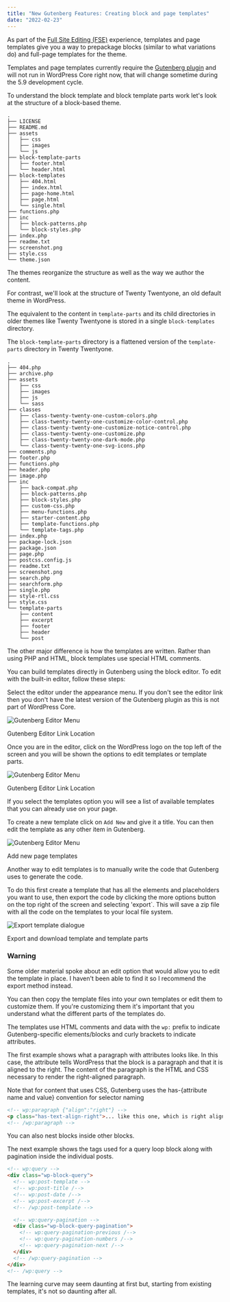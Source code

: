 ```yaml
---
title: "New Gutenberg Features: Creating block and page templates"
date: "2022-02-23"
---
```


As part of the [Full Site Editing (FSE)](https://developer.wordpress.org/block-editor/getting-started/full-site-editing/) experience, templates and page templates give you a way to prepackage blocks (similar to what variations do) and full-page templates for the theme.

Templates and page templates currently require the [Gutenberg plugin](https://wordpress.org/plugins/gutenberg/) and will not run in WordPress Core right now, that will change sometime during the 5.9 development cycle.

To understand the block template and block template parts work let's look at the structure of a block-based theme.

```text
.
├── LICENSE
├── README.md
├── assets
│   ├── css
│   ├── images
│   └── js
├── block-template-parts
│   ├── footer.html
│   └── header.html
├── block-templates
│   ├── 404.html
│   ├── index.html
│   ├── page-home.html
│   ├── page.html
│   └── single.html
├── functions.php
├── inc
│   ├── block-patterns.php
│   └── block-styles.php
├── index.php
├── readme.txt
├── screenshot.png
├── style.css
└── theme.json
```

The themes reorganize the structure as well as the way we author the content.

For contrast, we'll look at the structure of Twenty Twentyone, an old default theme in WordPress.

The equivalent to the content in `template-parts` and its child directories in older themes like Twenty Twentyone is stored in a single `block-templates` directory.

The `block-template-parts` directory is a flattened version of the `template-parts` directory in Twenty Twentyone.

```text
.
├── 404.php
├── archive.php
├── assets
│   ├── css
│   ├── images
│   ├── js
│   └── sass
├── classes
│   ├── class-twenty-twenty-one-custom-colors.php
│   ├── class-twenty-twenty-one-customize-color-control.php
│   ├── class-twenty-twenty-one-customize-notice-control.php
│   ├── class-twenty-twenty-one-customize.php
│   ├── class-twenty-twenty-one-dark-mode.php
│   └── class-twenty-twenty-one-svg-icons.php
├── comments.php
├── footer.php
├── functions.php
├── header.php
├── image.php
├── inc
│   ├── back-compat.php
│   ├── block-patterns.php
│   ├── block-styles.php
│   ├── custom-css.php
│   ├── menu-functions.php
│   ├── starter-content.php
│   ├── template-functions.php
│   └── template-tags.php
├── index.php
├── package-lock.json
├── package.json
├── page.php
├── postcss.config.js
├── readme.txt
├── screenshot.png
├── search.php
├── searchform.php
├── single.php
├── style-rtl.css
├── style.css
└── template-parts
    ├── content
    ├── excerpt
    ├── footer
    ├── header
    └── post
```

The other major difference is how the templates are written. Rather than using PHP and HTML, block templates use special HTML comments.

You can build templates directly in Gutenberg using the block editor. To edit with the built-in editor, follow these steps:

Select the editor under the appearance menu. If you don't see the editor link then you don't have the latest version of the Gutenberg plugin as this is not part of WordPress Core.

![Gutenberg Editor Menu](https://publishing-project.rivendellweb.net/wp-content/uploads/2022/01/gutenberg-editor-01.png)

Gutenberg Editor Link Location

Once you are in the editor, click on the WordPress logo on the top left of the screen and you will be shown the options to edit templates or template parts.

![Gutenberg Editor Menu](https://publishing-project.rivendellweb.net/wp-content/uploads/2022/01/gutenberg-editor-02.png)

Gutenberg Editor Link Location

If you select the templates option you will see a list of available templates that you can already use on your page.

To create a new template click on `Add New` and give it a title. You can then edit the template as any other item in Gutenberg.

![Gutenberg Editor Menu](https://publishing-project.rivendellweb.net/wp-content/uploads/2022/01/gutenberg-editor-03.png)

Add new page templates

Another way to edit templates is to manually write the code that Gutenberg uses to generate the code.

To do this first create a template that has all the elements and placeholders you want to use, then export the code by clicking the more options button on the top right of the screen and selecting 'export\`. This will save a zip file with all the code on the templates to your local file system.

![Export template dialogue](https://publishing-project.rivendellweb.net/wp-content/uploads/2022/01/export-template-01.png)

Export and download template and template parts

### Warning

Some older material spoke about an edit option that would allow you to edit the template in place. I haven't been able to find it so I recommend the export method instead.

You can then copy the template files into your own templates or edit them to customize them. If you're customizing them it's important that you understand what the different parts of the templates do.

The templates use HTML comments and data with the `wp:` prefix to indicate Gutenberg-specific elements/blocks and curly brackets to indicate attributes.

The first example shows what a paragraph with attributes looks like. In this case, the attribute tells WordPress that the block is a paragraph and that it is aligned to the right. The content of the paragraph is the HTML and CSS necessary to render the right-aligned paragraph.

Note that for content that uses CSS, Gutenberg uses the has-{attribute name and value} convention for selector naming

```html
<!-- wp:paragraph {"align":"right"} -->
<p class="has-text-align-right">... like this one, which is right aligned.</p>
<!-- /wp:paragraph -->
```

You can also nest blocks inside other blocks.

The next example shows the tags used for a query loop block along with pagination inside the individual posts.

```html
<!-- wp:query -->
<div class="wp-block-query">
  <!-- wp:post-template -->
  <!-- wp:post-title /-->
  <!-- wp:post-date /-->
  <!-- wp:post-excerpt /-->
  <!-- /wp:post-template -->

  <!-- wp:query-pagination -->
  <div class="wp-block-query-pagination">
    <!-- wp:query-pagination-previous /-->
    <!-- wp:query-pagination-numbers /-->
    <!-- wp:query-pagination-next /-->
  </div>
  <!-- /wp:query-pagination -->
</div>
<!-- /wp:query -->
```

The learning curve may seem daunting at first but, starting from existing templates, it's not so daunting after all.
